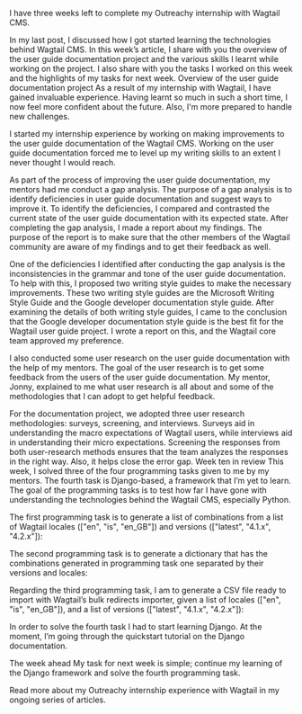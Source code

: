 I have three weeks left to complete my Outreachy internship with Wagtail CMS.

In my last post, I discussed how I got started learning the technologies behind Wagtail CMS. In this week’s article, I share with you the overview of the user guide documentation project and the various skills I learnt while working on the project. I also share with you the tasks I worked on this week and the highlights of my tasks for next week.
Overview of the user guide documentation project
As a result of my internship with Wagtail, I have gained invaluable experience. Having learnt so much in such a short time, I now feel more confident about the future. Also, I'm more prepared to handle new challenges.

I started my internship experience by working on making improvements to the user guide documentation of the Wagtail CMS. Working on the user guide documentation forced me to level up my writing skills to an extent I never thought I would reach. 

As part of the process of improving the user guide documentation, my mentors had me conduct a gap analysis. The purpose of a gap analysis is to identify deficiencies in user guide documentation and suggest ways to improve it. To identify the deficiencies, I compared and contrasted the current state of the user guide documentation with its expected state. After completing the gap analysis, I made a report about my findings. The purpose of the report is to make sure that the other members of the Wagtail community are aware of my findings and to get their feedback as well.

One of the deficiencies I identified after conducting the gap analysis is the inconsistencies in the grammar and tone of the user guide documentation. To help with this, I proposed two writing style guides to make the necessary improvements. These two writing style guides are the Microsoft Writing Style Guide and the Google developer documentation style guide. After examining the details of both writing style guides, I came to the conclusion that the Google developer documentation style guide is the best fit for the Wagtail user guide project. I wrote a report on this, and the Wagtail core team approved my preference.

I also conducted some user research on the user guide documentation with the help of my mentors. The goal of the user research is to get some feedback from the users of the user guide documentation. My mentor, Jonny, explained to me what user research is all about and some of the methodologies that I can adopt to get helpful feedback.

For the documentation project, we adopted three user research methodologies: surveys, screening, and interviews. Surveys aid in understanding the macro expectations of Wagtail users, while interviews aid in understanding their micro expectations. Screening the responses from both user-research methods ensures that the team analyzes the responses in the right way. Also, it helps close the error gap.
Week ten in review
This week, I solved three of the four programming tasks given to me by my mentors. The fourth task is Django-based, a framework that I’m yet to learn. The goal of the programming tasks is to test how far I have gone with understanding the technologies behind the Wagtail CMS, especially Python.

The first programming task is to generate a list of combinations from a list of Wagtail locales (["en", "is", "en_GB"]) and versions (["latest", "4.1.x", "4.2.x"]):

The second programming task is to generate a dictionary that has the combinations generated in programming task one separated by their versions and locales:

Regarding the third programming task, I am to generate a CSV file ready to import with Wagtail’s bulk redirects importer, given a list of locales (["en", "is", "en_GB"]), and a list of versions (["latest", "4.1.x", "4.2.x"]):

In order to solve the fourth task I had to start learning Django. At the moment, I’m going through the quickstart tutorial on the Django documentation.

The week ahead
My task for next week is simple; continue my learning of the Django framework and solve the fourth programming task.

Read more about my Outreachy internship experience with Wagtail in my ongoing series of articles.
